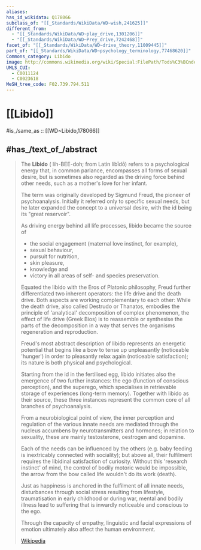 ```yaml
---
aliases:
has_id_wikidata: Q178066
subclass_of: "[[_Standards/WikiData/WD~wish,241625]]"
different_from:
  - "[[_Standards/WikiData/WD~play_drive,1301206]]"
  - "[[_Standards/WikiData/WD~Prey_drive,7242468]]"
facet_of: "[[_Standards/WikiData/WD~drive_theory,11009445]]"
part_of: "[[_Standards/WikiData/WD~psychology_terminology,77468620]]"
Commons_category: Libido
image: http://commons.wikimedia.org/wiki/Special:FilePath/Tods%C3%BCnden%20%28Goltzius%29%20G%200334%20III%20Libido.jpg
UMLS_CUI:
  - C0011124
  - C0023618
MeSH_tree_code: F02.739.794.511
---
```


# [[Libido]] 

#is_/same_as :: [[WD~Libido,178066]] 

## #has_/text_of_/abstract 

> The **Libido** ( lih-BEE-doh; from Latin  libīdō) refers to a psychological energy 
> that, in common parlance, encompasses all forms of sexual desire, 
> but is sometimes also regarded as the driving force behind other needs, 
> such as a mother's love for her infant. 
> 
> The term was originally developed by Sigmund Freud, the pioneer of psychoanalysis. 
> Initially it referred only to specific sexual needs, 
> but he later expanded the concept to a universal desire, 
> with the id being its "great reservoir". 
> 
> As driving energy behind all life processes, libido became the source of 
> - the social engagement (maternal love instinct, for example), 
> - sexual behaviour, 
> - pursuit for nutrition, 
> - skin pleasure, 
> - knowledge and 
> - victory in all areas of self- and species preservation. 
>
> Equated the libido with the Eros of Platonic philosophy, 
> Freud further differentiated two inherent operators: the life drive and the death drive. 
> Both aspects are working complementary to each other: 
> While the death drive, also called Destrudo or Thanatos, 
> embodies the principle of 'analytical' decomposition of complex phenomenon, 
> the effect of life drive (Greek Bios) is to reassemble or 
> synthesise the parts of the decomposition in a way 
> that serves the organisms regeneration and reproduction. 
> 
> Freud's most abstract description of libido represents an energetic potential 
> that begins like a bow to tense up unpleasantly (noticeable 'hunger') 
> in order to pleasantly relax again (noticeable satisfaction); 
> its nature is both physical and psychological. 
> 
> Starting from the id in the fertilised egg, libido initiates also the emergence of two further instances: the ego (function of conscious perception), and the superego, which specialises in retrievable storage of experiences (long-term memory). Together with libido as their source, these three instances represent the common core of all branches of psychoanalysis.
>
> From a neurobiological point of view, 
> the inner perception and regulation of the various innate needs 
> are mediated through the nucleus accumbens by neurotransmitters and hormones; 
> in relation to sexuality, these are mainly testosterone, oestrogen and dopamine. 
> 
> Each of the needs can be influenced by the others 
> (e.g. baby feeding is inextricably connected with sociality); 
> but above all, their fulfilment requires the libidinal satisfaction of curiosity. 
> Without this 'research instinct' of mind, the control of bodily motoric would be impossible, 
> the arrow from the bow called life  wouldn't do its work (death). 
> 
> Just as happiness is anchored in the fulfilment of all innate needs, 
> disturbances through social stress resulting from lifestyle, 
> traumatisation in early childhood or during war, mental and bodily illness 
> lead to suffering that is inwardly noticeable and conscious to the ego. 
> 
> Through the capacity of empathy, 
> linguistic and facial expressions of emotion ultimately also affect the human environment.
>
> [Wikipedia](https://en.wikipedia.org/wiki/Libido) 

